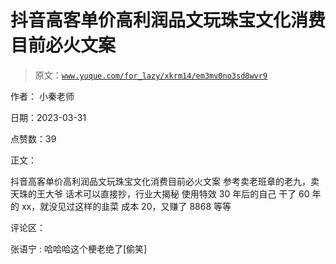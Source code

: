 # 抖音高客单价高利润品文玩珠宝文化消费目前必火文案

> 原文：[`www.yuque.com/for_lazy/xkrm14/em3mv0no3sd8wvr9`](https://www.yuque.com/for_lazy/xkrm14/em3mv0no3sd8wvr9)

作者： 小秦老师

日期：2023-03-31

点赞数：39

正文：

抖音高客单价高利润品文玩珠宝文化消费目前必火文案 参考卖老班章的老九，卖天珠的王大爷 话术可以直接抄，行业大揭秘 使用特效 30 年后的自己 干了 60 年的 xx，就没见过这样的韭菜 成本 20，又赚了 8868 等等

评论区：

张语宁 : 哈哈哈这个梗老绝了[偷笑]



